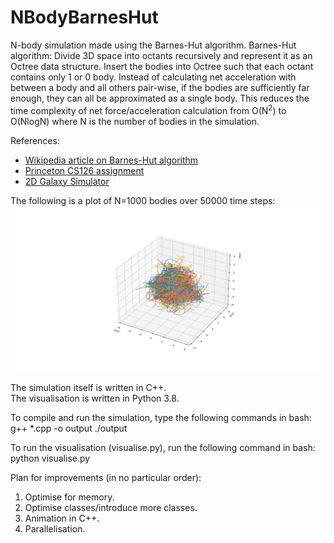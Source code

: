 # NBodyBarnesHut

N-body simulation made using the Barnes-Hut algorithm.
Barnes-Hut algorithm: Divide 3D space into octants recursively and represent it as an Octree data structure. Insert the bodies into Octree such that each octant contains only 1 or 0 body. Instead of calculating net acceleration with between a body and all others pair-wise, if the bodies are sufficiently far enough, they can all be approximated as a single body. This reduces the time complexity of net force/acceleration calculation from O(N<sup>2</sup>) to O(NlogN) where N is the number of bodies in the simulation.

References:

- [Wikipedia article on Barnes-Hut algorithm](https://en.wikipedia.org/wiki/Barnes%E2%80%93Hut_simulation)
- [Princeton CS126 assignment](https://www.cs.princeton.edu/courses/archive/fall03/cs126/assignments/barnes-hut.html)
- [2D Galaxy Simulator](https://beltoforion.de/en/barnes-hut-galaxy-simulator/)

The following is a plot of N=1000 bodies over 50000 time steps:
![1k bodies 50k steps](/img/NBBH1k50ksteps.png?raw=true "Figure 1")

The simulation itself is written in C++.  
The visualisation is written in Python 3.8.

To compile and run the simulation, type the following commands in bash:
g++ \*.cpp -o output
./output

To run the visualisation (visualise.py), run the following command in bash:
python visualise.py

Plan for improvements (in no particular order):

1. Optimise for memory.
2. Optimise classes/introduce more classes.
3. Animation in C++.
4. Parallelisation.
